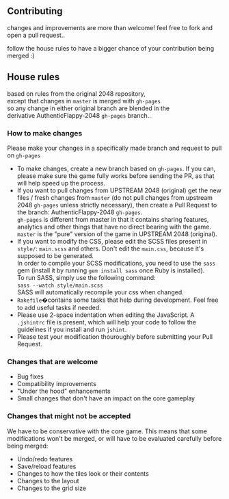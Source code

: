 ## Contributing
changes and improvements are more than welcome!
feel free to fork and open a pull request..

follow the house rules to have a bigger chance of
your contribution being merged :)

## House rules
based on rules from the original 2048 repository,<br />
except that changes in `master` is merged with `gh-pages`<br />
so any change in either original branch are blended in the<br />
derivative AuthenticFlappy-2048 `gh-pages` branch..
### How to make changes
Please make your changes in a specifically made branch and request to pull on `gh-pages`

 - To make changes, create a new branch based on `gh-pages`.
 If you can, please make sure the game fully works before sending the PR,
 as that will help speed up the process.
 - If you want to pull changes from UPSTREAM 2048 (original)
 get the new files / fresh changes from `master`
 (do not pull changes from upstream 2048 `gh-pages` unless strictly necessary),
 then create a Pull Request to the branch: AuthenticFlappy-2048 `gh-pages`.<br />
 `gh-pages` is different from master in that it contains sharing features, analytics and other things that have no direct bearing with the game. `master` is the "pure" version of the game in UPSTREAM 2048 (original).
 - If you want to modify the CSS, please edit the SCSS files present in `style/`: `main.scss` and others. Don't edit the `main.css`, because it's supposed to be generated.  
 In order to compile your SCSS modifications, you need to use the `sass` gem (install it by running `gem install sass` once Ruby is installed).  
 To run SASS, simply use the following command:  
 `sass --watch style/main.scss`  
 SASS will automatically recompile your css when changed.
 - `Rakefile`�contains some tasks that help during development. Feel free to add useful tasks if needed.
 - Please use 2-space indentation when editing the JavaScript. A `.jshintrc` file is present, which will help your code to follow the guidelines if you install and run `jshint`.
 - Please test your modification thouroughly before submitting your Pull Request.

### Changes that are welcome
 - Bug fixes
 - Compatibility improvements
 - "Under the hood" enhancements
 - Small changes that don't have an impact on the core gameplay

### Changes that might not be accepted
We have to be conservative with the core game. This means that some modifications won't be merged, or will have to be evaluated carefully before being merged:

 - Undo/redo features
 - Save/reload features
 - Changes to how the tiles look or their contents
 - Changes to the layout
 - Changes to the grid size
